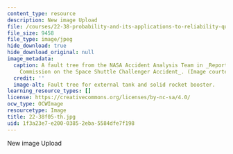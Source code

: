 ```yaml
---
content_type: resource
description: New image Upload
file: /courses/22-38-probability-and-its-applications-to-reliability-quality-control-and-risk-assessment-fall-2005/1f3a23e7e20003852eba5584dfe7f198_22-38f05-th.jpg
file_size: 9458
file_type: image/jpeg
hide_download: true
hide_download_original: null
image_metadata:
  caption: A fault tree from the NASA Accident Analysis Team in _Report of the Presidential
    Commission on the Space Shuttle Challenger Accident_. (Image courtesy of [NASA](http://www.nasa.gov/).)
  credit: ''
  image-alt: Fault tree for external tank and solid rocket booster.
learning_resource_types: []
license: https://creativecommons.org/licenses/by-nc-sa/4.0/
ocw_type: OCWImage
resourcetype: Image
title: 22-38f05-th.jpg
uid: 1f3a23e7-e200-0385-2eba-5584dfe7f198
---
```

New image Upload